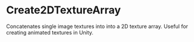# Create2DTextureArray
Concatenates single image textures into into a 2D texture array. Useful for creating animated textures in Unity. 
